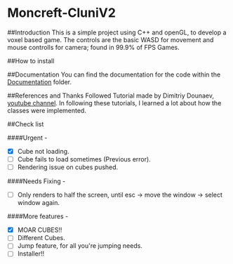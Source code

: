 # Moncreft-CluniV2

##Introduction
This is a simple project using C++ and openGL, to develop a voxel based game.
The controls are the basic WASD for movement and mouse controlls for camera; found in 99.9% of FPS Games.

##How to install


##Documentation
You can find the documentation for the code within the [Documentation](https://github.com/mada360/Moncreft-CluniV2/tree/master/Documentation) folder.


##References and Thanks
Followed Tutorial made by Dimitriy Dounaev, [youtube channel](https://www.youtube.com/channel/UCaFy_GmZA02jbHGfc3zUuPw).
In following these tutorials, I learned a lot about how the classes were implemented.


##Check list

####Urgent -
- [x] Cube not loading.
- [ ] Cube fails to load sometimes (Previous error).
- [ ] Rendering issue on cubes pushed.

####Needs Fixing -
- [ ] Only renders to half the screen, until esc -> move the window -> select window again.

####More features -
- [x] MOAR CUBES!!
- [ ] Different Cubes.
- [ ] Jump feature, for all you're jumping needs.
- [ ] Installer!!
